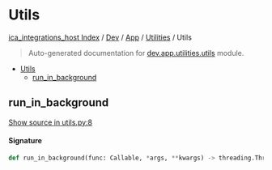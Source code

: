 # Utils

[ica_integrations_host Index](../../../README.md#ica_integrations_host-index) / [Dev](../../index.md#dev) / [App](../index.md#app) / [Utilities](./index.md#utilities) / Utils

> Auto-generated documentation for [dev.app.utilities.utils](https://github.com/destiny/ica_integrations_host/blob/main/dev/app/utilities/utils.py) module.

- [Utils](#utils)
  - [run_in_background](#run_in_background)

## run_in_background

[Show source in utils.py:8](https://github.com/destiny/ica_integrations_host/blob/main/dev/app/utilities/utils.py#L8)

#### Signature

```python
def run_in_background(func: Callable, *args, **kwargs) -> threading.Thread: ...
```
